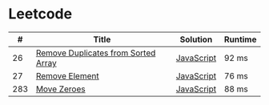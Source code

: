 # Leetcode

| # | Title | Solution | Runtime |
|---| ----- | -------- | ------- |
|26|[ Remove Duplicates from Sorted Array](https://leetcode.com/problems/remove-duplicates-from-sorted-array/)|[JavaScript](./solutions/26.%20Remove%20Duplicates%20from%20Sorted%20Array.js)|92 ms|
|27|[ Remove Element](https://leetcode.com/problems/remove-element/)|[JavaScript](./solutions/27.%20Remove%20Element.js)|76 ms|
|283|[ Move Zeroes](https://leetcode.com/problems/move-zeroes/)|[JavaScript](./solutions/283.%20Move%20Zeroes.js)|88 ms|
